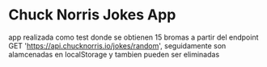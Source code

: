 # Chuck Norris Jokes App

app realizada como test donde se obtienen 15 bromas a partir del endpoint  GET 'https://api.chucknorris.io/jokes/random', seguidamente son alamcenadas en localStorage y tambien pueden ser eliminadas
